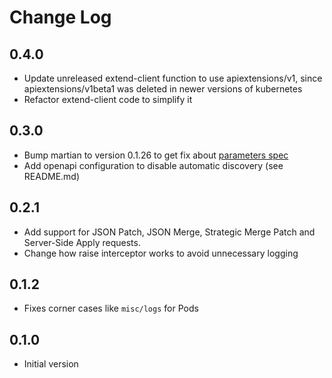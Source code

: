 # Change Log

## 0.4.0
- Update unreleased extend-client function to use apiextensions/v1, since apiextensions/v1beta1 was deleted in newer versions of kubernetes
- Refactor extend-client code to simplify it

## 0.3.0
- Bump martian to version 0.1.26 to get fix about [parameters spec](https://github.com/oliyh/martian/pull/196)
- Add openapi configuration to disable automatic discovery (see README.md)

## 0.2.1
- Add support for JSON Patch, JSON Merge, Strategic Merge Patch and Server-Side
Apply requests.
- Change how raise interceptor works to avoid unnecessary logging

## 0.1.2
- Fixes corner cases like `misc/logs` for Pods

## 0.1.0
- Initial version

